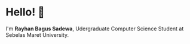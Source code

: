 
# Hello! 👋
I'm **Rayhan Bagus Sadewa**, Udergraduate Computer Science Student at Sebelas Maret University.

<!---
rayhanbss/rayhanbss is a ✨ special ✨ repository because its `README.md` (this file) appears on your GitHub profile.
You can click the Preview link to take a look at your changes.
--->
